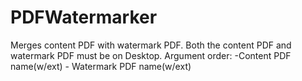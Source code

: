 # PDFWatermarker
Merges content PDF with watermark PDF.
Both the content PDF and watermark PDF must be on Desktop.
Argument order: -Content PDF name(w/ext) - Watermark PDF name(w/ext)

